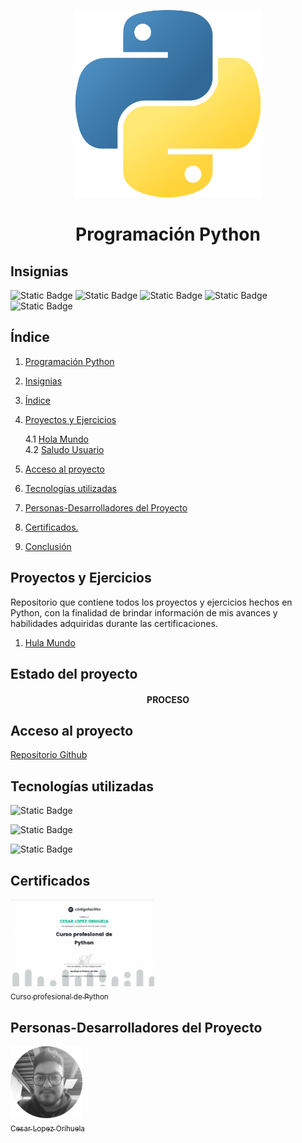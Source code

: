 <p align="center">
<img src="./img/python.png"
 width="300">
</p>

<h1 align="center" id="python">Programación Python</h1>

## Insignias

![Static Badge](https://img.shields.io/badge/PYTHON-3.12-red)
![Static Badge](https://img.shields.io/badge/LENGUAJE-PYTHON-yellow)
![Static Badge](https://img.shields.io/badge/CERTIFICADO-Udemy-purple)
![Static Badge](https://img.shields.io/badge/CERTIFICADO-CodigoFacilito-green)
![Static Badge](https://img.shields.io/badge/IDE-VSC-blue)

## Índice

1. [Programación Python](#python)

2. [Insignias](#insignias)

3. [Índice](#índice)

4. [Proyectos y Ejercicios](#Proyectos)

   4.1 [Hola Mundo](holaMundo)  
   4.2 [Saludo Usuario](saludoUsuario)

5. [Acceso al proyecto](#acceso-proyecto)

6. [Tecnologías utilizadas](#tecnologías-utilizadas)

7. [Personas-Desarrolladores del Proyecto](#personas-desarrolladores)

8. [Certificados.](#certificado)

9. [Conclusión](#conclusión)

## Proyectos y Ejercicios

Repositorio que contiene todos los proyectos y ejercicios hechos en Python, con la finalidad de brindar información de mis avances y habilidades adquiridas durante las certificaciones.

1.  [Hula Mundo](holaMundo)

## Estado del proyecto

<h4 align="center">
PROCESO
</h4>

## Acceso al proyecto

[Repositorio Github](https://github.com/Chinicuil87/programacionpython)

## Tecnologías utilizadas

![Static Badge](https://img.shields.io/badge/IDE-VSC-blue)

![Static Badge](https://img.shields.io/badge/LENGUAJE-PYTHON-yellow)

![Static Badge](https://img.shields.io/badge/PYTHON-3.12-red)

## Certificados

[<img src="./img/Curso profesional de Python.png" width=230><br><sub>Curso profesional de
Python</sub>](https://codigofacilito.com/certificates/bc9d270a-efaf-4666-9017-5723b8c4022b)

## Personas-Desarrolladores del Proyecto

[<img src="./img/chinicuil.png" width=115><br><sub>Cesar Lopez Orihuela</sub>](https://github.com/Chinicuil87)
